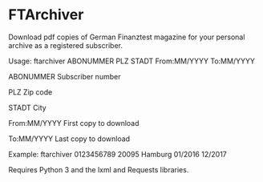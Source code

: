 # FTArchiver
Download pdf copies of German Finanztest magazine for your personal archive as a registered subscriber.


Usage: ftarchiver ABONUMMER PLZ STADT From:MM/YYYY To:MM/YYYY


ABONUMMER       Subscriber number

PLZ             Zip code

STADT           City

From:MM/YYYY    First copy to download

To:MM/YYYY      Last copy to download


Example: ftarchiver 0123456789 20095 Hamburg 01/2016 12/2017


Requires Python 3 and the lxml and Requests libraries.
